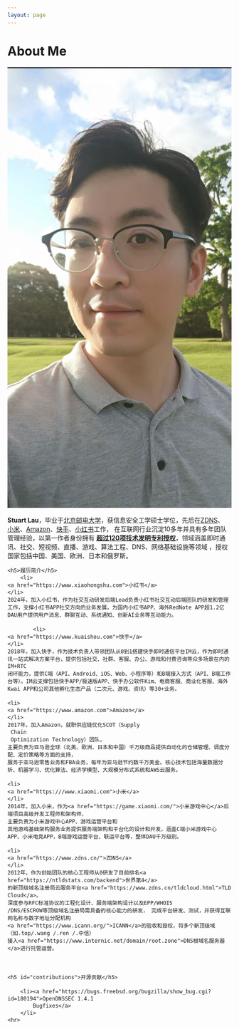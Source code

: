 ```yaml
---
layout: page
---
```


# About Me
<img src="/images/IMG_1377.jpeg" class="floatpic">
<div class="zh post-container">
    <p>
       <strong>Stuart Lau</strong>，毕业于<a href="https://www.bupt.edu.cn">北京邮电大学</a>，获信息安全工学硕士学位，先后在<a href="https
       ://www.zdns.cn/">ZDNS</a>、
       <a href="https:///www.xiaomi.com">小米</a>、<a href="https://www.amazon.com">Amazon</a>、<a href="https://www.kuaishou.com">快手</a>、<a href="https://www.xiaohongshu.com">小红书</a>工作，
       在互联网行业沉淀10多年并具有多年团队管理经验，以第一作者身份拥有
       <strong><a href="https://stuartlau.github.io/archive/?tag=Patent">超过120项技术发明专利授权</a></strong>，领域涵盖即时通讯、社交、短视频、直播、游戏、算法工程、DNS、网络基础设施等领域
       ，授权国家包括中国、美国、欧洲、日本和俄罗斯。
    </p>

    <h5>履历简介</h5>
        <li>
    <a href="https://www.xiaohongshu.com">小红书</a>
    </li>
    2024年，加入小红书，作为社交互动研发后端Lead负责小红书社交互动后端团队的研发和管理工作，支撑小红书APP社交方向的业务发展，为国内小红书APP、海外RedNote APP超1.2亿DAU用户提供用户消息、群聊互动、系统通知、创新AI业务等互动能力。
    
            <li>
    <a href="https://www.kuaishou.com">快手</a>
    </li>
    2018年，加入快手，作为技术负责人带领团队从0到1搭建快手即时通信平台IM云，作为即时通讯一站式解决方案平台，提供包括社交、社群、客服、办公、游戏和付费咨询等众多场景在内的IM+RTC
    闭环能力，提供C端（API、Android、iOS、Web、小程序等）和B端接入方式（API、B端工作台等）。IM云支撑包括快手APP/极速版APP、快手办公软件Kim、电商客服、商业化客服、海外Kwai APP和公司其他孵化生态产品（二次元、游戏、资讯）等30+业务。

    <li>
    <a href="https://www.amazon.com">Amazon</a>
    </li>
    2017年，加入Amazon，就职供应链优化SCOT（Supply
     Chain
     Optimization Technology）团队，
    主要负责为亚马逊全球（北美、欧洲、日本和中国）千万级商品提供自动化的仓储管理、调度分配、定价策略等方面的支持，
    服务于亚马逊零售业务和FBA业务，每年为亚马逊节约数千万美金。核心技术包括海量数据分析、机器学习、优化算法、经济学模型、大规模分布式系统和AWS云服务。

    <li>
    <a href="https:///www.xiaomi.com">小米</a>
    </li>
    2014年，加入小米，作为<a href="https://game.xiaomi.com/">小米游戏中心</a>后端项目高级开发工程师和架构师，
    主要负责为小米游戏中心APP、游戏运营平台和
    其他游戏基础架构服务业务提供服务端架构和平台化的设计和开发，涵盖C端小米游戏中心APP、小米电竞APP，B端游戏运营平台、联运平台等，整体DAU千万级别。

    <li>
    <a href="https://www.zdns.cn/">ZDNS</a>
    </li>
    2012年，作为创始团队的核心工程师从0研发了目前排名<a href="https://ntldstats.com/backend">世界第4</a>
    的新顶级域名注册局云服务平台<a href="https://www.zdns.cn/tldcloud.html">TLD Cloud</a>。
    深度参与RFC标准协议的工程化设计、服务端架构设计以及EPP/WHOIS
    /DNS/ESCROW等顶级域名注册局需具备的核心能力的研发， 完成平台研发、测试，并获得互联网名称与数字地址分配机构
    <a href="https://www.icann.org/">ICANN</a>的验收和授权，将多个新顶级域（如.top/.wang /.ren /.中信）
    接入<a href="https://www.internic.net/domain/root.zone">DNS根域名服务器</a>进行托管运营。
    


    <h5 id="contributions">开源贡献</h5>

        <li><a href="https://bugs.freebsd.org/bugzilla/show_bug.cgi?id=180194">OpenDNSSEC 1.4.1
            Bugfixes</a>
        </li>
    <hr>
        
    
</div>

